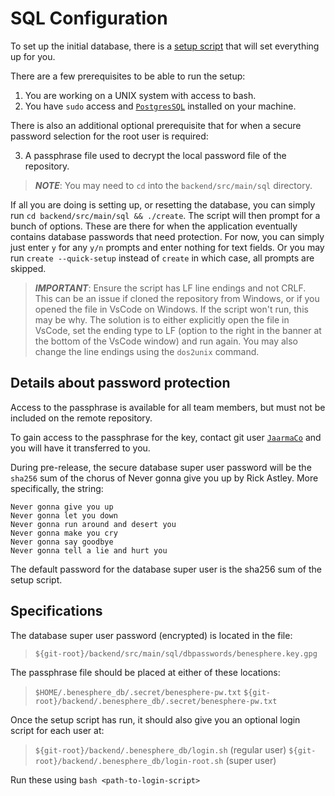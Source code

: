 # SQL Configuration

To set up the initial database, there is a [setup script](../src/main/sql/create) that will set everything up
for you.

There are a few prerequisites to be able to run the setup:

1. You are working on a UNIX system with access to bash.
2. You have `sudo` access and [`PostgresSQL`](https://www.postgresql.org/) installed on your machine.

There is also an additional optional prerequisite that for when a secure password selection
for the root user is required:

3. A passphrase file used to decrypt the local password file of the repository.

> **_NOTE_**: You may need to `cd` into the `backend/src/main/sql` directory.

If all you are doing is setting up, or resetting the database, you can simply run `cd backend/src/main/sql && ./create`.
The script will then prompt for a bunch of options. These are there for when the application eventually contains database
passwords that need protection. For now, you can simply just enter `y` for any `y/n` prompts and enter nothing for text
fields. Or you may run `create --quick-setup` instead of `create` in which case, all prompts are skipped.

> **_IMPORTANT_**: Ensure the script has LF line endings and not CRLF. This can be an issue if cloned the repository from
> Windows, or if you opened the file in VsCode on Windows. If the script won't run, this may be why. The solution is to
> either explicitly open the file in VsCode, set the ending type to LF (option to the right in the banner at the bottom
> of the VsCode window) and run again. You may also change the line endings using the `dos2unix` command.

## Details about password protection

Access to the passphrase is available for all team members, but must not be included
on the remote repository.

To gain access to the passphrase for the key, contact git user [`JaarmaCo`](https://github.com/JaarmaCo) and you will have 
it transferred to you.

During pre-release, the secure database super user password will be the `sha256` sum of the chorus of
Never gonna give you up by Rick Astley. More specifically, the string:

```
Never gonna give you up
Never gonna let you down
Never gonna run around and desert you
Never gonna make you cry
Never gonna say goodbye
Never gonna tell a lie and hurt you
```

The default password for the database super user is the sha256 sum of the setup script.

## Specifications

The database super user password (encrypted) is located in the file:
> `${git-root}/backend/src/main/sql/dbpasswords/benesphere.key.gpg`

The passphrase file should be placed at either of these locations:
> `$HOME/.benesphere_db/.secret/benesphere-pw.txt`
> `${git-root}/backend/.benesphere_db/.secret/benesphere-pw.txt`

Once the setup script has run, it should also give you an optional login script for each user at:
> `${git-root}/backend/.benesphere_db/login.sh` (regular user)
> `${git-root}/backend/.benesphere_db/login-root.sh` (super user)

Run these using `bash <path-to-login-script>`

